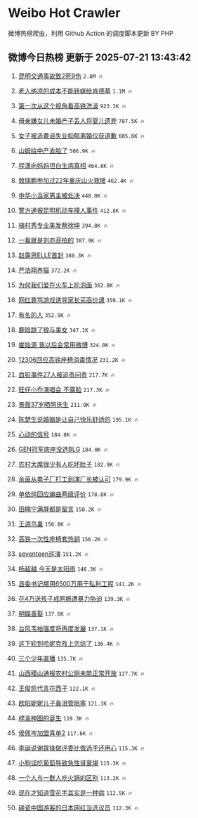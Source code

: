 # Weibo Hot Crawler 



微博热榜爬虫，利用 Github Action 的调度脚本更新 BY PHP 


## 微博今日热榜 更新于 2025-07-21 13:43:42 
1. [昆明交通事故致2死9伤](https://s.weibo.com/weibo?q=%23%E6%98%86%E6%98%8E%E4%BA%A4%E9%80%9A%E4%BA%8B%E6%95%85%E8%87%B42%E6%AD%BB9%E4%BC%A4%23&t=31&band_rank=1&Refer=top) `2.8M 🔥` 

1. [老人纳凉的成本不能转嫁给肯德基](https://s.weibo.com/weibo?q=%23%E8%80%81%E4%BA%BA%E7%BA%B3%E5%87%89%E7%9A%84%E6%88%90%E6%9C%AC%E4%B8%8D%E8%83%BD%E8%BD%AC%E5%AB%81%E7%BB%99%E8%82%AF%E5%BE%B7%E5%9F%BA%23&t=31&band_rank=2&Refer=top) `1.1M 🔥` 

1. [第一次从这个视角看高铁洗澡](https://s.weibo.com/weibo?q=%23%E7%AC%AC%E4%B8%80%E6%AC%A1%E4%BB%8E%E8%BF%99%E4%B8%AA%E8%A7%86%E8%A7%92%E7%9C%8B%E9%AB%98%E9%93%81%E6%B4%97%E6%BE%A1%23&t=31&band_rank=3&Refer=top) `923.3K 🔥` 

1. [母亲嫌女儿未婚产子丢人将婴儿遗弃](https://s.weibo.com/weibo?q=%23%E6%AF%8D%E4%BA%B2%E5%AB%8C%E5%A5%B3%E5%84%BF%E6%9C%AA%E5%A9%9A%E4%BA%A7%E5%AD%90%E4%B8%A2%E4%BA%BA%E5%B0%86%E5%A9%B4%E5%84%BF%E9%81%97%E5%BC%83%23&t=31&band_rank=4&Refer=top) `787.5K 🔥` 

1. [女子被造黄谣失业抑郁离婚仅获道歉](https://s.weibo.com/weibo?q=%23%E5%A5%B3%E5%AD%90%E8%A2%AB%E9%80%A0%E9%BB%84%E8%B0%A3%E5%A4%B1%E4%B8%9A%E6%8A%91%E9%83%81%E7%A6%BB%E5%A9%9A%E4%BB%85%E8%8E%B7%E9%81%93%E6%AD%89%23&t=31&band_rank=5&Refer=top) `605.8K 🔥` 

1. [山姆给中产丢脸了](https://s.weibo.com/weibo?q=%23%E5%B1%B1%E5%A7%86%E7%BB%99%E4%B8%AD%E4%BA%A7%E4%B8%A2%E8%84%B8%E4%BA%86%23&t=31&band_rank=6&Refer=top) `506.9K 🔥` 

1. [程潇向妈妈坦白生病真相](https://s.weibo.com/weibo?q=%E7%A8%8B%E6%BD%87%E5%90%91%E5%A6%88%E5%A6%88%E5%9D%A6%E7%99%BD%E7%94%9F%E7%97%85%E7%9C%9F%E7%9B%B8&t=31&band_rank=7&Refer=top) `464.8K 🔥` 

1. [敖瑞鹏参加过22年重庆山火救援](https://s.weibo.com/weibo?q=%E6%95%96%E7%91%9E%E9%B9%8F%E5%8F%82%E5%8A%A0%E8%BF%8722%E5%B9%B4%E9%87%8D%E5%BA%86%E5%B1%B1%E7%81%AB%E6%95%91%E6%8F%B4&t=31&band_rank=8&Refer=top) `462.4K 🔥` 

1. [中华小当家男主被处决](https://s.weibo.com/weibo?q=%E4%B8%AD%E5%8D%8E%E5%B0%8F%E5%BD%93%E5%AE%B6%E7%94%B7%E4%B8%BB%E8%A2%AB%E5%A4%84%E5%86%B3&t=31&band_rank=9&Refer=top) `448.0K 🔥` 

1. [警方通报昆明机动车撞人事件](https://s.weibo.com/weibo?q=%23%E8%AD%A6%E6%96%B9%E9%80%9A%E6%8A%A5%E6%98%86%E6%98%8E%E6%9C%BA%E5%8A%A8%E8%BD%A6%E6%92%9E%E4%BA%BA%E4%BA%8B%E4%BB%B6%23&t=31&band_rank=10&Refer=top) `412.8K 🔥` 

1. [植村秀专业美发蔡徐坤](https://s.weibo.com/weibo?q=%23%E6%A4%8D%E6%9D%91%E7%A7%80%E4%B8%93%E4%B8%9A%E7%BE%8E%E5%8F%91%E8%94%A1%E5%BE%90%E5%9D%A4%23&t=31&band_rank=11&Refer=top) `394.8K 🔥` 

1. [一看就是刘亦菲拍的](https://s.weibo.com/weibo?q=%E4%B8%80%E7%9C%8B%E5%B0%B1%E6%98%AF%E5%88%98%E4%BA%A6%E8%8F%B2%E6%8B%8D%E7%9A%84&t=31&band_rank=12&Refer=top) `387.9K 🔥` 

1. [赵露思ELLE首封](https://s.weibo.com/weibo?q=%23%E8%B5%B5%E9%9C%B2%E6%80%9DELLE%E9%A6%96%E5%B0%81%23&t=31&band_rank=13&Refer=top) `380.3K 🔥` 

1. [严浩翔养猫](https://s.weibo.com/weibo?q=%23%E4%B8%A5%E6%B5%A9%E7%BF%94%E5%85%BB%E7%8C%AB%23&t=31&band_rank=14&Refer=top) `372.2K 🔥` 

1. [为何我们爱在火车上吃泡面](https://s.weibo.com/weibo?q=%23%E4%B8%BA%E4%BD%95%E6%88%91%E4%BB%AC%E7%88%B1%E5%9C%A8%E7%81%AB%E8%BD%A6%E4%B8%8A%E5%90%83%E6%B3%A1%E9%9D%A2%23&t=31&band_rank=15&Refer=top) `362.8K 🔥` 

1. [网红靠骂游戏诱导家长买高价课](https://s.weibo.com/weibo?q=%23%E7%BD%91%E7%BA%A2%E9%9D%A0%E9%AA%82%E6%B8%B8%E6%88%8F%E8%AF%B1%E5%AF%BC%E5%AE%B6%E9%95%BF%E4%B9%B0%E9%AB%98%E4%BB%B7%E8%AF%BE%23&t=31&band_rank=16&Refer=top) `359.1K 🔥` 

1. [有名的人](https://s.weibo.com/weibo?q=%23%E6%9C%89%E5%90%8D%E7%9A%84%E4%BA%BA%23&t=31&band_rank=17&Refer=top) `352.9K 🔥` 

1. [鹿晗跳了狼与美女](https://s.weibo.com/weibo?q=%E9%B9%BF%E6%99%97%E8%B7%B3%E4%BA%86%E7%8B%BC%E4%B8%8E%E7%BE%8E%E5%A5%B3&t=31&band_rank=18&Refer=top) `347.1K 🔥` 

1. [崔始源 我以后会常用微博](https://s.weibo.com/weibo?q=%E5%B4%94%E5%A7%8B%E6%BA%90%20%E6%88%91%E4%BB%A5%E5%90%8E%E4%BC%9A%E5%B8%B8%E7%94%A8%E5%BE%AE%E5%8D%9A&t=31&band_rank=19&Refer=top) `324.0K 🔥` 

1. [12306回应高铁座椅消毒情况](https://s.weibo.com/weibo?q=%2312306%E5%9B%9E%E5%BA%94%E9%AB%98%E9%93%81%E5%BA%A7%E6%A4%85%E6%B6%88%E6%AF%92%E6%83%85%E5%86%B5%23&t=31&band_rank=20&Refer=top) `231.2K 🔥` 

1. [血铅事件27人被追责问责](https://s.weibo.com/weibo?q=%23%E8%A1%80%E9%93%85%E4%BA%8B%E4%BB%B627%E4%BA%BA%E8%A2%AB%E8%BF%BD%E8%B4%A3%E9%97%AE%E8%B4%A3%23&t=31&band_rank=21&Refer=top) `217.7K 🔥` 

1. [旺仔小乔演唱会 不露脸](https://s.weibo.com/weibo?q=%E6%97%BA%E4%BB%94%E5%B0%8F%E4%B9%94%E6%BC%94%E5%94%B1%E4%BC%9A%20%E4%B8%8D%E9%9C%B2%E8%84%B8&t=31&band_rank=22&Refer=top) `217.3K 🔥` 

1. [景甜37岁晒照庆生](https://s.weibo.com/weibo?q=%23%E6%99%AF%E7%94%9C37%E5%B2%81%E6%99%92%E7%85%A7%E5%BA%86%E7%94%9F%23&t=31&band_rank=23&Refer=top) `211.9K 🔥` 

1. [陈楚生说婚姻是让自己快乐舒适的](https://s.weibo.com/weibo?q=%E9%99%88%E6%A5%9A%E7%94%9F%E8%AF%B4%E5%A9%9A%E5%A7%BB%E6%98%AF%E8%AE%A9%E8%87%AA%E5%B7%B1%E5%BF%AB%E4%B9%90%E8%88%92%E9%80%82%E7%9A%84&t=31&band_rank=24&Refer=top) `195.1K 🔥` 

1. [心动的信号](https://s.weibo.com/weibo?q=%E5%BF%83%E5%8A%A8%E7%9A%84%E4%BF%A1%E5%8F%B7&t=31&band_rank=25&Refer=top) `184.8K 🔥` 

1. [GEN冠军底座没选BLG](https://s.weibo.com/weibo?q=%23GEN%E5%86%A0%E5%86%9B%E5%BA%95%E5%BA%A7%E6%B2%A1%E9%80%89BLG%23&t=31&band_rank=26&Refer=top) `184.0K 🔥` 

1. [农村大席很少有人吃坏肚子](https://s.weibo.com/weibo?q=%E5%86%9C%E6%9D%91%E5%A4%A7%E5%B8%AD%E5%BE%88%E5%B0%91%E6%9C%89%E4%BA%BA%E5%90%83%E5%9D%8F%E8%82%9A%E5%AD%90&t=31&band_rank=27&Refer=top) `182.9K 🔥` 

1. [余茵从电子厂打工到演厂长被认可](https://s.weibo.com/weibo?q=%E4%BD%99%E8%8C%B5%E4%BB%8E%E7%94%B5%E5%AD%90%E5%8E%82%E6%89%93%E5%B7%A5%E5%88%B0%E6%BC%94%E5%8E%82%E9%95%BF%E8%A2%AB%E8%AE%A4%E5%8F%AF&t=31&band_rank=28&Refer=top) `179.9K 🔥` 

1. [单依纯回应编曲两级评价](https://s.weibo.com/weibo?q=%23%E5%8D%95%E4%BE%9D%E7%BA%AF%E5%9B%9E%E5%BA%94%E7%BC%96%E6%9B%B2%E4%B8%A4%E7%BA%A7%E8%AF%84%E4%BB%B7%23&t=31&band_rank=29&Refer=top) `178.8K 🔥` 

1. [田栩宁满屏都是留言](https://s.weibo.com/weibo?q=%23%E7%94%B0%E6%A0%A9%E5%AE%81%E6%BB%A1%E5%B1%8F%E9%83%BD%E6%98%AF%E7%95%99%E8%A8%80%23&t=31&band_rank=30&Refer=top) `158.2K 🔥` 

1. [王源鸟巢](https://s.weibo.com/weibo?q=%E7%8E%8B%E6%BA%90%E9%B8%9F%E5%B7%A2&t=31&band_rank=31&Refer=top) `156.8K 🔥` 

1. [高铁一次性座椅套热销](https://s.weibo.com/weibo?q=%23%E9%AB%98%E9%93%81%E4%B8%80%E6%AC%A1%E6%80%A7%E5%BA%A7%E6%A4%85%E5%A5%97%E7%83%AD%E9%94%80%23&t=31&band_rank=32&Refer=top) `156.2K 🔥` 

1. [seventeen巡演](https://s.weibo.com/weibo?q=seventeen%E5%B7%A1%E6%BC%94&t=31&band_rank=33&Refer=top) `151.2K 🔥` 

1. [杨超越 今天是太阳雨](https://s.weibo.com/weibo?q=%E6%9D%A8%E8%B6%85%E8%B6%8A%20%E4%BB%8A%E5%A4%A9%E6%98%AF%E5%A4%AA%E9%98%B3%E9%9B%A8&t=31&band_rank=34&Refer=top) `146.3K 🔥` 

1. [县委书记挪用6500万用于私利工程](https://s.weibo.com/weibo?q=%23%E5%8E%BF%E5%A7%94%E4%B9%A6%E8%AE%B0%E6%8C%AA%E7%94%A86500%E4%B8%87%E7%94%A8%E4%BA%8E%E7%A7%81%E5%88%A9%E5%B7%A5%E7%A8%8B%23&t=31&band_rank=35&Refer=top) `141.2K 🔥` 

1. [花4万送孩子戒网瘾遭暴力胁迫](https://s.weibo.com/weibo?q=%23%E8%8A%B14%E4%B8%87%E9%80%81%E5%AD%A9%E5%AD%90%E6%88%92%E7%BD%91%E7%98%BE%E9%81%AD%E6%9A%B4%E5%8A%9B%E8%83%81%E8%BF%AB%23&t=31&band_rank=36&Refer=top) `139.3K 🔥` 

1. [明媒善娶](https://s.weibo.com/weibo?q=%E6%98%8E%E5%AA%92%E5%96%84%E5%A8%B6&t=31&band_rank=37&Refer=top) `137.6K 🔥` 

1. [台风韦帕强度将再度发展](https://s.weibo.com/weibo?q=%23%E5%8F%B0%E9%A3%8E%E9%9F%A6%E5%B8%95%E5%BC%BA%E5%BA%A6%E5%B0%86%E5%86%8D%E5%BA%A6%E5%8F%91%E5%B1%95%23&t=31&band_rank=38&Refer=top) `137.1K 🔥` 

1. [这下轮到哈妮克孜上恋综了](https://s.weibo.com/weibo?q=%E8%BF%99%E4%B8%8B%E8%BD%AE%E5%88%B0%E5%93%88%E5%A6%AE%E5%85%8B%E5%AD%9C%E4%B8%8A%E6%81%8B%E7%BB%BC%E4%BA%86&t=31&band_rank=39&Refer=top) `136.4K 🔥` 

1. [三个少年直播](https://s.weibo.com/weibo?q=%23%E4%B8%89%E4%B8%AA%E5%B0%91%E5%B9%B4%E7%9B%B4%E6%92%AD%23&t=31&band_rank=40&Refer=top) `135.7K 🔥` 

1. [山西稷山通报农村公厕未能正常开放](https://s.weibo.com/weibo?q=%23%E5%B1%B1%E8%A5%BF%E7%A8%B7%E5%B1%B1%E9%80%9A%E6%8A%A5%E5%86%9C%E6%9D%91%E5%85%AC%E5%8E%95%E6%9C%AA%E8%83%BD%E6%AD%A3%E5%B8%B8%E5%BC%80%E6%94%BE%23&t=31&band_rank=41&Refer=top) `127.7K 🔥` 

1. [王俊凯代言花西子](https://s.weibo.com/weibo?q=%23%E7%8E%8B%E4%BF%8A%E5%87%AF%E4%BB%A3%E8%A8%80%E8%8A%B1%E8%A5%BF%E5%AD%90%23&t=31&band_rank=42&Refer=top) `122.1K 🔥` 

1. [欧阳妮妮儿子鼻泪管阻塞](https://s.weibo.com/weibo?q=%23%E6%AC%A7%E9%98%B3%E5%A6%AE%E5%A6%AE%E5%84%BF%E5%AD%90%E9%BC%BB%E6%B3%AA%E7%AE%A1%E9%98%BB%E5%A1%9E%23&t=31&band_rank=43&Refer=top) `121.3K 🔥` 

1. [梓渝神图的诞生](https://s.weibo.com/weibo?q=%23%E6%A2%93%E6%B8%9D%E7%A5%9E%E5%9B%BE%E7%9A%84%E8%AF%9E%E7%94%9F%23&t=31&band_rank=44&Refer=top) `119.3K 🔥` 

1. [侯佩岑加盟喜单2](https://s.weibo.com/weibo?q=%E4%BE%AF%E4%BD%A9%E5%B2%91%E5%8A%A0%E7%9B%9F%E5%96%9C%E5%8D%952&t=31&band_rank=45&Refer=top) `117.6K 🔥` 

1. [李诞说谢霆锋做评委比做选手还用心](https://s.weibo.com/weibo?q=%E6%9D%8E%E8%AF%9E%E8%AF%B4%E8%B0%A2%E9%9C%86%E9%94%8B%E5%81%9A%E8%AF%84%E5%A7%94%E6%AF%94%E5%81%9A%E9%80%89%E6%89%8B%E8%BF%98%E7%94%A8%E5%BF%83&t=31&band_rank=46&Refer=top) `115.3K 🔥` 

1. [小狗误吃葡萄导致急性肾衰竭](https://s.weibo.com/weibo?q=%23%E5%B0%8F%E7%8B%97%E8%AF%AF%E5%90%83%E8%91%A1%E8%90%84%E5%AF%BC%E8%87%B4%E6%80%A5%E6%80%A7%E8%82%BE%E8%A1%B0%E7%AB%AD%23&t=31&band_rank=47&Refer=top) `115.3K 🔥` 

1. [一个人与一群人吃火锅的区别](https://s.weibo.com/weibo?q=%E4%B8%80%E4%B8%AA%E4%BA%BA%E4%B8%8E%E4%B8%80%E7%BE%A4%E4%BA%BA%E5%90%83%E7%81%AB%E9%94%85%E7%9A%84%E5%8C%BA%E5%88%AB&t=31&band_rank=48&Refer=top) `113.2K 🔥` 

1. [现在才知道雪花手其实是一种病](https://s.weibo.com/weibo?q=%23%E7%8E%B0%E5%9C%A8%E6%89%8D%E7%9F%A5%E9%81%93%E9%9B%AA%E8%8A%B1%E6%89%8B%E5%85%B6%E5%AE%9E%E6%98%AF%E4%B8%80%E7%A7%8D%E7%97%85%23&t=31&band_rank=49&Refer=top) `112.5K 🔥` 

1. [碰瓷中国游客的日本网红当选议员](https://s.weibo.com/weibo?q=%E7%A2%B0%E7%93%B7%E4%B8%AD%E5%9B%BD%E6%B8%B8%E5%AE%A2%E7%9A%84%E6%97%A5%E6%9C%AC%E7%BD%91%E7%BA%A2%E5%BD%93%E9%80%89%E8%AE%AE%E5%91%98&t=31&band_rank=50&Refer=top) `112.3K 🔥` 

